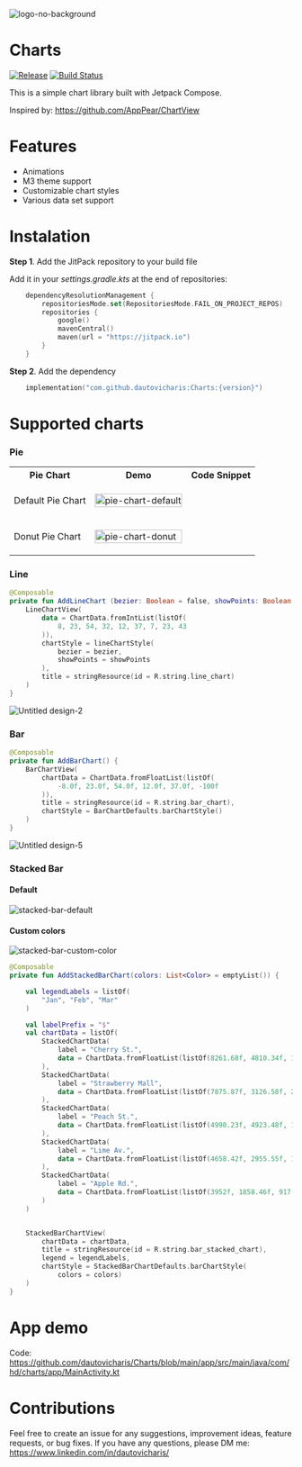 
![logo-no-background](https://github.com/dautovicharis/Charts/assets/7049715/4150f102-1b05-4fd7-ab01-63480d2e6d50)

# Charts
[![Release](https://jitpack.io/v/dautovicharis/Charts.svg)](https://jitpack.io/#dautovicharis/Charts)
[![Build Status](https://app.bitrise.io/app/23ce18a5-812b-463b-a463-ee85e65c726b/status.svg?token=X08KrAmKwbHjF0NvT05WdA&branch=master)](https://app.bitrise.io/app/23ce18a5-812b-463b-a463-ee85e65c726b)

This is a simple chart library built with Jetpack Compose.

Inspired by: https://github.com/AppPear/ChartView

# Features
- Animations
- M3 theme support
- Customizable chart styles
- Various data set support

# Instalation
**Step 1**. Add the JitPack repository to your build file

Add it in your *settings.gradle.kts* at the end of repositories:

```kotlin
    dependencyResolutionManagement {
        repositoriesMode.set(RepositoriesMode.FAIL_ON_PROJECT_REPOS)
        repositories {
            google()
            mavenCentral()
            maven(url = "https://jitpack.io")
        }
    }
```


**Step 2**. Add the dependency
```kotlin
    implementation("com.github.dautovicharis:Charts:{version}")
```


# Supported charts
### Pie
<table style="width: 100%; table-layout: fixed;">
  <tr>
    <th>Pie Chart</th>
    <th>Demo</th>
    <th>Code Snippet</th>
  </tr>
  <tr>
    <td>Default Pie Chart</td>
    <td><img src="https://github.com/dautovicharis/Charts/assets/7049715/4947a345-a100-431e-82e9-e9e46ada0990" alt="pie-chart-default" width="100%" width="auto"></td>
    <td>
      <pre lang="Kotlin"><code>
      </code></pre>
    </td>
  </tr>
  <tr>
    <td>Donut Pie Chart</td>
    <td><img src="https://github.com/dautovicharis/Charts/assets/7049715/d77a1bc0-4d1e-4d57-bb2a-fc86f736ef9b" alt="pie-chart-donut" width="100%" width="auto"></td>
    <td>
     <pre lang="Kotlin"><code>
      </code></pre>
    </td>
  </tr>
</table>


### Line
```kotlin
@Composable
private fun AddLineChart (bezier: Boolean = false, showPoints: Boolean = false) {
    LineChartView(
        data = ChartData.fromIntList(listOf(
            8, 23, 54, 32, 12, 37, 7, 23, 43
        )),
        chartStyle = lineChartStyle(
            bezier = bezier,
            showPoints = showPoints
        ),
        title = stringResource(id = R.string.line_chart)
    )
}
```

![Untitled design-2](https://github.com/dautovicharis/Charts/assets/7049715/f87d7e38-b097-43c5-87cb-8a9102f57e07)


### Bar
```kotlin
@Composable
private fun AddBarChart() {
    BarChartView(
        chartData = ChartData.fromFloatList(listOf(
            -8.0f, 23.0f, 54.0f, 12.0f, 37.0f, -100f
        )),
        title = stringResource(id = R.string.bar_chart),
        chartStyle = BarChartDefaults.barChartStyle()
    )
}
```
![Untitled design-5](https://github.com/dautovicharis/Charts/assets/7049715/ad4a597c-ebe0-42df-9168-a08cbf3fb994)

### Stacked Bar
#### Default
![stacked-bar-default](https://github.com/dautovicharis/Charts/assets/7049715/13fee725-f926-4cb6-8f89-a6ea723f9898)


#### Custom colors
![stacked-bar-custom-color](https://github.com/dautovicharis/Charts/assets/7049715/4e959bca-4b4f-4fae-95d5-1b57ddf4b98e)


```kotlin
@Composable
private fun AddStackedBarChart(colors: List<Color> = emptyList()) {

    val legendLabels = listOf(
        "Jan", "Feb", "Mar"
    )

    val labelPrefix = "$"
    val chartData = listOf(
        StackedChartData(
            label = "Cherry St.",
            data = ChartData.fromFloatList(listOf(8261.68f, 4810.34f, 1536.57f), prefix = labelPrefix)
        ),
        StackedChartData(
            label = "Strawberry Mall",
            data = ChartData.fromFloatList(listOf(7875.87f, 3126.58f, 2019.81f), prefix = labelPrefix)
        ),
        StackedChartData(
            label = "Peach St.",
            data = ChartData.fromFloatList(listOf(4990.23f, 4923.48f, 1472.59f), prefix = labelPrefix)
        ),
        StackedChartData(
            label = "Lime Av.",
            data = ChartData.fromFloatList(listOf(4658.42f, 2955.55f, 1390.55f), prefix = labelPrefix)
        ),
        StackedChartData(
            label = "Apple Rd.",
            data = ChartData.fromFloatList(listOf(3952f, 1858.46f, 917.9f), prefix = labelPrefix)
        )
    )


    StackedBarChartView(
        chartData = chartData,
        title = stringResource(id = R.string.bar_stacked_chart),
        legend = legendLabels,
        chartStyle = StackedBarChartDefaults.barChartStyle(
            colors = colors)
    )
}
```


# App demo
Code: https://github.com/dautovicharis/Charts/blob/main/app/src/main/java/com/hd/charts/app/MainActivity.kt


# Contributions
Feel free to create an issue for any suggestions, improvement ideas, feature requests, or bug fixes. 
If you have any questions, please DM me: https://www.linkedin.com/in/dautovicharis/



